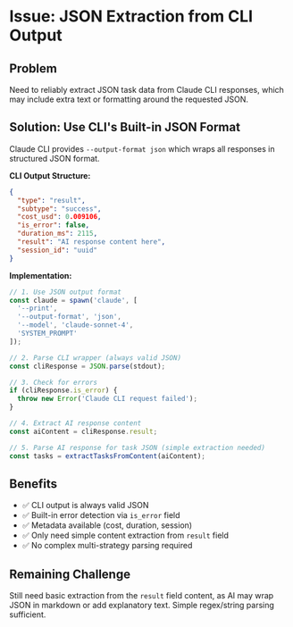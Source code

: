 # Issue: JSON Extraction from CLI Output

## Problem
Need to reliably extract JSON task data from Claude CLI responses, which may include extra text or formatting around the requested JSON.

## Solution: Use CLI's Built-in JSON Format
Claude CLI provides `--output-format json` which wraps all responses in structured JSON format.

**CLI Output Structure:**
```json
{
  "type": "result",
  "subtype": "success",
  "cost_usd": 0.009106,
  "is_error": false,
  "duration_ms": 2115,
  "result": "AI response content here",
  "session_id": "uuid"
}
```

**Implementation:**
```javascript
// 1. Use JSON output format
const claude = spawn('claude', [
  '--print',
  '--output-format', 'json',
  '--model', 'claude-sonnet-4',
  'SYSTEM_PROMPT'
]);

// 2. Parse CLI wrapper (always valid JSON)
const cliResponse = JSON.parse(stdout);

// 3. Check for errors
if (cliResponse.is_error) {
  throw new Error('Claude CLI request failed');
}

// 4. Extract AI response content
const aiContent = cliResponse.result;

// 5. Parse AI response for task JSON (simple extraction needed)
const tasks = extractTasksFromContent(aiContent);
```

## Benefits
- ✅ CLI output is always valid JSON
- ✅ Built-in error detection via `is_error` field
- ✅ Metadata available (cost, duration, session)
- ✅ Only need simple content extraction from `result` field
- ✅ No complex multi-strategy parsing required

## Remaining Challenge
Still need basic extraction from the `result` field content, as AI may wrap JSON in markdown or add explanatory text. Simple regex/string parsing sufficient.